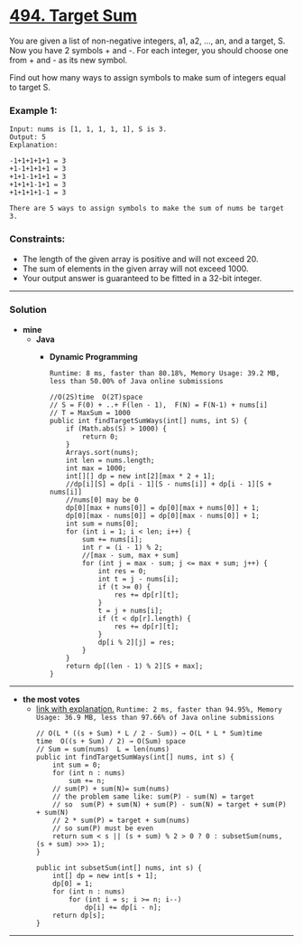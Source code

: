 # [494. Target Sum](https://leetcode.com/problems/target-sum/)

You are given a list of non-negative integers, a1, a2, ..., an, and a target, S. Now you have 2 symbols + and -. For each integer, you should choose one from + and - as its new symbol.

Find out how many ways to assign symbols to make sum of integers equal to target S.

### Example 1:
```
Input: nums is [1, 1, 1, 1, 1], S is 3. 
Output: 5
Explanation: 

-1+1+1+1+1 = 3
+1-1+1+1+1 = 3
+1+1-1+1+1 = 3
+1+1+1-1+1 = 3
+1+1+1+1-1 = 3

There are 5 ways to assign symbols to make the sum of nums be target 3.
```

### Constraints:
* The length of the given array is positive and will not exceed 20.
* The sum of elements in the given array will not exceed 1000.
* Your output answer is guaranteed to be fitted in a 32-bit integer.

---


### Solution
* **mine**
  * **Java**
    * **Dynamic Programming** 
      
      `Runtime: 8 ms, faster than 80.18%, Memory Usage: 39.2 MB, less than 50.00% of Java online submissions`
      ```
      //O(2S)time  O(2T)space
      // S = F(0) + ..+ F(len - 1),  F(N) = F(N-1) + nums[i]
      // T = MaxSum = 1000
      public int findTargetSumWays(int[] nums, int S) {
          if (Math.abs(S) > 1000) {
              return 0;
          }
          Arrays.sort(nums);
          int len = nums.length;
          int max = 1000;
          int[][] dp = new int[2][max * 2 + 1];
          //dp[i][S] = dp[i - 1][S - nums[i]] + dp[i - 1][S + nums[i]]
          //nums[0] may be 0
          dp[0][max + nums[0]] = dp[0][max + nums[0]] + 1;
          dp[0][max - nums[0]] = dp[0][max - nums[0]] + 1;
          int sum = nums[0];
          for (int i = 1; i < len; i++) {
              sum += nums[i];
              int r = (i - 1) % 2;
              //[max - sum, max + sum]
              for (int j = max - sum; j <= max + sum; j++) {
                  int res = 0;
                  int t = j - nums[i];
                  if (t >= 0) {
                      res += dp[r][t];
                  }
                  t = j + nums[i];
                  if (t < dp[r].length) {
                      res += dp[r][t];
                  }
                  dp[i % 2][j] = res;
              }
          }
          return dp[(len - 1) % 2][S + max];
      }
      ```

---

* **the most votes**
  * [link with explanation.](https://leetcode.com/problems/target-sum/discuss/97334/Java-(15-ms)-C%2B%2B-(3-ms)-O(ns)-iterative-DP-solution-using-subset-sum-with-explanation)  `Runtime: 2 ms, faster than 94.95%, Memory Usage: 36.9 MB, less than 97.66% of Java online submissions`
    ```
    // O(L * ((s + Sum) * L / 2 - Sum)) → O(L * L * Sum)time    time  O((s + Sum) / 2) → O(Sum) space
    // Sum = sum(nums)  L = len(nums)
    public int findTargetSumWays(int[] nums, int s) {
        int sum = 0;
        for (int n : nums)
            sum += n;
        // sum(P) + sum(N)= sum(nums)
        // the problem same like: sum(P) - sum(N) = target   
        // so  sum(P) + sum(N) + sum(P) - sum(N) = target + sum(P) + sum(N)
        // 2 * sum(P) = target + sum(nums)
        // so sum(P) must be even
        return sum < s || (s + sum) % 2 > 0 ? 0 : subsetSum(nums, (s + sum) >>> 1); 
    }   

    public int subsetSum(int[] nums, int s) {
        int[] dp = new int[s + 1]; 
        dp[0] = 1;
        for (int n : nums)
            for (int i = s; i >= n; i--)
                dp[i] += dp[i - n]; 
        return dp[s];
    }
    ```
  


---
